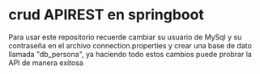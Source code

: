 # crud APIREST en springboot
Para usar este repositorio recuerde cambiar su usuario de MySql y su contraseña en el archivo connection.properties 
y crear una base de dato llamada "db_persona", ya haciendo todo estos cambios puede probrar la API de manera exitosa 
